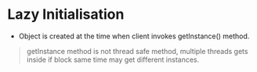 # Lazy Initialisation

- Object is created at the time when client invokes getInstance() method.

> getInstance method is not thread safe method, multiple threads gets inside if block same time may get different instances.
